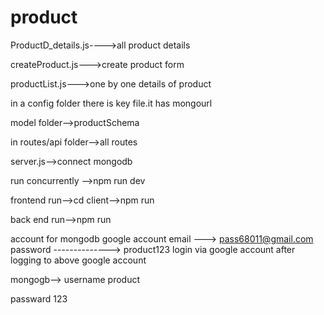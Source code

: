 # product

ProductD_details.js---->all product details 

createProduct.js--->create product form

productList.js--->one by one details of product

in a config folder there is key file.it has mongourl

model folder-->productSchema

in routes/api folder-->all routes

server.js-->connect mongodb


run concurrently -->npm run dev

frontend run-->cd client-->npm run

back end run-->npm run


account for mongodb 
google account email --->       pass68011@gmail.com
password -------------->        product123
login via google account after logging to above google account


mongogb-->
username      product

passward      123
